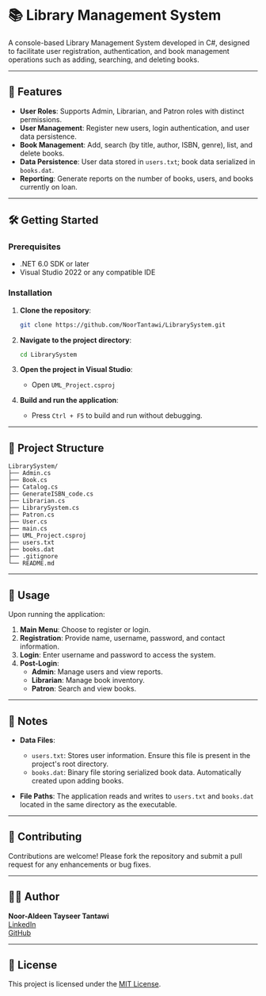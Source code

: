 # 📚 Library Management System

A console-based Library Management System developed in C#, designed to facilitate user registration, authentication, and book management operations such as adding, searching, and deleting books.

---

## 🚀 Features

- **User Roles**: Supports Admin, Librarian, and Patron roles with distinct permissions.
- **User Management**: Register new users, login authentication, and user data persistence.
- **Book Management**: Add, search (by title, author, ISBN, genre), list, and delete books.
- **Data Persistence**: User data stored in `users.txt`; book data serialized in `books.dat`.
- **Reporting**: Generate reports on the number of books, users, and books currently on loan.

---

## 🛠️ Getting Started

### Prerequisites

- .NET 6.0 SDK or later
- Visual Studio 2022 or any compatible IDE

### Installation

1. **Clone the repository**:

   ```bash
   git clone https://github.com/NoorTantawi/LibrarySystem.git
   ```

2. **Navigate to the project directory**:

   ```bash
   cd LibrarySystem
   ```

3. **Open the project in Visual Studio**:

   - Open `UML_Project.csproj`

4. **Build and run the application**:

   - Press `Ctrl + F5` to build and run without debugging.

---

## 📂 Project Structure

```
LibrarySystem/
├── Admin.cs
├── Book.cs
├── Catalog.cs
├── GenerateISBN_code.cs
├── Librarian.cs
├── LibrarySystem.cs
├── Patron.cs
├── User.cs
├── main.cs
├── UML_Project.csproj
├── users.txt
├── books.dat
├── .gitignore
└── README.md
```

---

## 📄 Usage

Upon running the application:

1. **Main Menu**: Choose to register or login.
2. **Registration**: Provide name, username, password, and contact information.
3. **Login**: Enter username and password to access the system.
4. **Post-Login**:
   - **Admin**: Manage users and view reports.
   - **Librarian**: Manage book inventory.
   - **Patron**: Search and view books.

---

## 📝 Notes

- **Data Files**:
  - `users.txt`: Stores user information. Ensure this file is present in the project's root directory.
  - `books.dat`: Binary file storing serialized book data. Automatically created upon adding books.

- **File Paths**: The application reads and writes to `users.txt` and `books.dat` located in the same directory as the executable.

---

## 🤝 Contributing

Contributions are welcome! Please fork the repository and submit a pull request for any enhancements or bug fixes.

---

## 🙋‍♂️ Author

**Noor-Aldeen Tayseer Tantawi**  
[LinkedIn](https://www.linkedin.com/in/nooraldeen-tantawi-3bb899237/)  
[GitHub](https://github.com/NoorTantawi)

---

## 📄 License

This project is licensed under the [MIT License](LICENSE).
